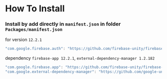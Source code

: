 # How To Install

### Install by add directly in `manifest.json` in folder `Packages/manifest.json`


for version `12.2.1`
```csharp
"com.google.firebase.auth": "https://github.com/firebase-unity/firebase-auth.git#12.2.1",
```


dependency `firebase-app 12.2.1`, `external-dependency-manager 1.2.182`
```csharp
"com.google.firebase.app": "https://github.com/firebase-unity/firebase-app.git#12.2.1",
"com.google.external-dependency-manager": "https://github.com/google-unity/external-dependency-manager.git#1.2.182",
```

